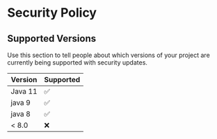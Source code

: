 # Security Policy

## Supported Versions

Use this section to tell people about which versions of your project are
currently being supported with security updates.

|  Version   | Supported          |
|  -------   | ------------------ |
|  Java 11   | :white_check_mark: |
|  java 9    | :white_check_mark:                |
|  java 8    | :white_check_mark: |
|  < 8.0     | :x:                |



